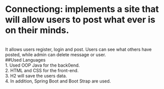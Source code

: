 # Connectiong: implements a site that will allow users to post what ever is on their minds.
<br> 
It allows users register, login and post. Users can see what others have posted, while admin can delete message or user. 
<br> 
##Used Languages 
<br> 
1. Used OOP Java for the back0end. <br>
2. HTML and CSS for the front-end.<br> 
3. H2 will save the users data.<br>
4. In addition, Spring Boot and Boot Strap are used. 
